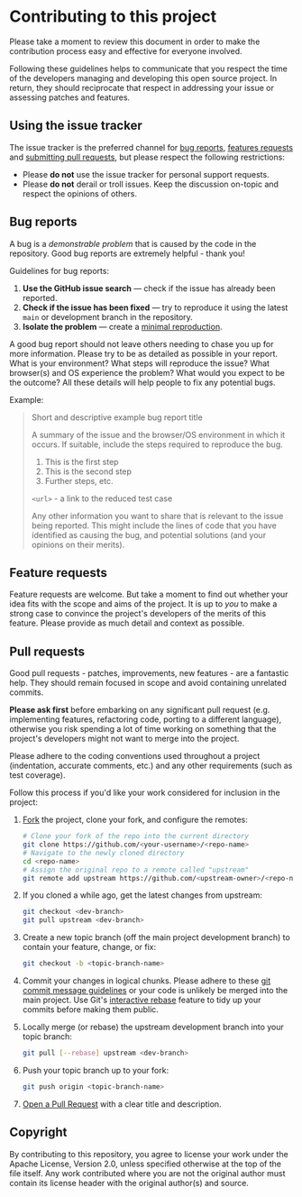 # Contributing to this project

Please take a moment to review this document in order to make the contribution process easy and effective for everyone
involved.

Following these guidelines helps to communicate that you respect the time of the developers managing and developing this
open source project. In return, they should reciprocate that respect in addressing your issue or assessing patches and
features.

## Using the issue tracker

The issue tracker is the preferred channel for [bug reports](#bugs),
[features requests](#features) and [submitting pull requests](#pull-requests), but please respect the following
restrictions:

* Please **do not** use the issue tracker for personal support requests.
* Please **do not** derail or troll issues. Keep the discussion on-topic and respect the opinions of others.

## Bug reports

A bug is a _demonstrable problem_ that is caused by the code in the repository. Good bug reports are extremely helpful -
thank you!

Guidelines for bug reports:

1. **Use the GitHub issue search** &mdash; check if the issue has already been reported.
2. **Check if the issue has been fixed** &mdash; try to reproduce it using the latest `main` or development branch in
   the repository.
3. **Isolate the problem** &mdash; create
   a [minimal reproduction](https://gist.github.com/Rich-Harris/88c5fc2ac6dc941b22e7996af05d70ff).

A good bug report should not leave others needing to chase you up for more information. Please try to be as detailed as
possible in your report. What is your environment? What steps will reproduce the issue? What browser(s) and OS
experience the problem? What would you expect to be the outcome? All these details will help people to fix any potential
bugs.

Example:

> Short and descriptive example bug report title
>
> A summary of the issue and the browser/OS environment in which it occurs. If suitable, include the steps required to
> reproduce the bug.
>
> 1. This is the first step
> 2. This is the second step
> 3. Further steps, etc.
>
> `<url>` - a link to the reduced test case
>
> Any other information you want to share that is relevant to the issue being reported. This might include the lines of
> code that you have identified as causing the bug, and potential solutions (and your opinions on their merits).

## Feature requests

Feature requests are welcome. But take a moment to find out whether your idea fits with the scope and aims of the
project. It is up to *you* to make a strong case to convince the project's developers of the merits of this feature.
Please provide as much detail and context as possible.

## Pull requests

Good pull requests - patches, improvements, new features - are a fantastic help. They should remain focused in scope and
avoid containing unrelated commits.

**Please ask first** before embarking on any significant pull request (e.g. implementing features, refactoring code,
porting to a different language), otherwise you risk spending a lot of time working on something that the project's
developers might not want to merge into the project.

Please adhere to the coding conventions used throughout a project (indentation, accurate comments, etc.) and any other
requirements (such as test coverage).

Follow this process if you'd like your work considered for inclusion in the project:

1. [Fork](https://docs.github.com/en/free-pro-team@latest/github/getting-started-with-github/fork-a-repo) the project,
   clone your fork, and configure the remotes:

   ```bash
   # Clone your fork of the repo into the current directory
   git clone https://github.com/<your-username>/<repo-name>
   # Navigate to the newly cloned directory
   cd <repo-name>
   # Assign the original repo to a remote called "upstream"
   git remote add upstream https://github.com/<upstream-owner>/<repo-name>
   ```

2. If you cloned a while ago, get the latest changes from upstream:

   ```bash
   git checkout <dev-branch>
   git pull upstream <dev-branch>
   ```

3. Create a new topic branch (off the main project development branch) to contain your feature, change, or fix:

   ```bash
   git checkout -b <topic-branch-name>
   ```

4. Commit your changes in logical chunks. Please adhere to
   these [git commit message guidelines](https://tbaggery.com/2008/04/19/a-note-about-git-commit-messages.html)
   or your code is unlikely be merged into the main project. Use Git's
   [interactive rebase](https://docs.github.com/en/free-pro-team@latest/github/using-git/about-git-rebase)
   feature to tidy up your commits before making them public.

5. Locally merge (or rebase) the upstream development branch into your topic branch:

   ```bash
   git pull [--rebase] upstream <dev-branch>
   ```

6. Push your topic branch up to your fork:

   ```bash
   git push origin <topic-branch-name>
   ```

7. [Open a Pull Request](https://docs.github.com/en/free-pro-team@latest/github/collaborating-with-issues-and-pull-requests/about-pull-requests)
   with a clear title and description.

## Copyright

By contributing to this repository, you agree to license your work under the Apache License, Version 2.0, unless
specified otherwise at the top of the file itself. Any work contributed where you are not the original author must
contain its license header with the original author(s) and source.
